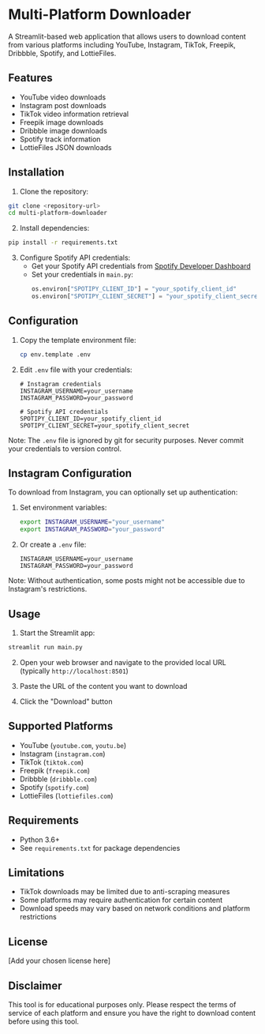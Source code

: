 # Multi-Platform Downloader

A Streamlit-based web application that allows users to download content from various platforms including YouTube, Instagram, TikTok, Freepik, Dribbble, Spotify, and LottieFiles.

## Features

- YouTube video downloads
- Instagram post downloads
- TikTok video information retrieval
- Freepik image downloads
- Dribbble image downloads
- Spotify track information
- LottieFiles JSON downloads

## Installation

1. Clone the repository:
```bash
git clone <repository-url>
cd multi-platform-downloader
```

2. Install dependencies:
```bash
pip install -r requirements.txt
```

3. Configure Spotify API credentials:
   - Get your Spotify API credentials from [Spotify Developer Dashboard](https://developer.spotify.com/dashboard)
   - Set your credentials in `main.py`:
     ```python
     os.environ["SPOTIPY_CLIENT_ID"] = "your_spotify_client_id"
     os.environ["SPOTIPY_CLIENT_SECRET"] = "your_spotify_client_secret"
     ```

## Configuration

1. Copy the template environment file:
   ```bash
   cp env.template .env
   ```

2. Edit `.env` file with your credentials:
   ```env
   # Instagram credentials
   INSTAGRAM_USERNAME=your_username
   INSTAGRAM_PASSWORD=your_password

   # Spotify API credentials
   SPOTIPY_CLIENT_ID=your_spotify_client_id
   SPOTIPY_CLIENT_SECRET=your_spotify_client_secret
   ```

Note: The `.env` file is ignored by git for security purposes. Never commit your credentials to version control.

## Instagram Configuration

To download from Instagram, you can optionally set up authentication:

1. Set environment variables:
   ```bash
   export INSTAGRAM_USERNAME="your_username"
   export INSTAGRAM_PASSWORD="your_password"
   ```

2. Or create a `.env` file:
   ```
   INSTAGRAM_USERNAME=your_username
   INSTAGRAM_PASSWORD=your_password
   ```

Note: Without authentication, some posts might not be accessible due to Instagram's restrictions.

## Usage

1. Start the Streamlit app:
```bash
streamlit run main.py
```

2. Open your web browser and navigate to the provided local URL (typically `http://localhost:8501`)

3. Paste the URL of the content you want to download

4. Click the "Download" button

## Supported Platforms

- YouTube (`youtube.com`, `youtu.be`)
- Instagram (`instagram.com`)
- TikTok (`tiktok.com`)
- Freepik (`freepik.com`)
- Dribbble (`dribbble.com`)
- Spotify (`spotify.com`)
- LottieFiles (`lottiefiles.com`)

## Requirements

- Python 3.6+
- See `requirements.txt` for package dependencies

## Limitations

- TikTok downloads may be limited due to anti-scraping measures
- Some platforms may require authentication for certain content
- Download speeds may vary based on network conditions and platform restrictions

## License

[Add your chosen license here]

## Disclaimer

This tool is for educational purposes only. Please respect the terms of service of each platform and ensure you have the right to download content before using this tool.
